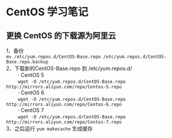 # **CentOS 学习笔记**
## **更换 CentOS 的下载源为阿里云**
1、备份<br />
`mv /etc/yum.repos.d/CentOS-Base.repo /etc/yum.repos.d/CentOS-Base.repo.backup`<br />
2、下载新的CentOS-Base.repo 到 /etc/yum.repos.d/<br />
&emsp;&emsp; · CentOS 5<br />
&emsp;&emsp; `wget -O /etc/yum.repos.d/CentOS-Base.repo http://mirrors.aliyun.com/repo/Centos-5.repo`<br />
&emsp;&emsp; · CentOS 6<br />
&emsp;&emsp; `wget -O /etc/yum.repos.d/CentOS-Base.repo http://mirrors.aliyun.com/repo/Centos-6.repo`<br />
&emsp;&emsp; · CentOS 7<br />
&emsp;&emsp; `wget -O /etc/yum.repos.d/CentOS-Base.repo http://mirrors.aliyun.com/repo/Centos-7.repo`<br />
3、之后运行 `yum makecache` 生成缓存<br />